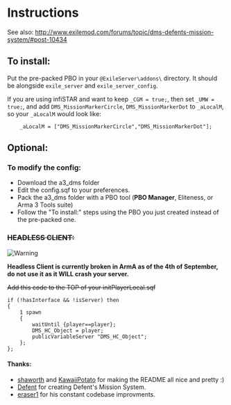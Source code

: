 # Instructions
See also: http://www.exilemod.com/forums/topic/dms-defents-mission-system/#post-10434 

## To install:
Put the pre-packed PBO in your ```@ExileServer\addons\``` directory. It should be alongside ```exile_server``` and ```exile_server_config```.

If you are using infiSTAR and want to keep ```_CGM = true;```, then set ```_UMW = true;```, and add ```DMS_MissionMarkerCircle```, ```DMS_MissionMarkerDot``` to ```_aLocalM```,
so your ```_aLocalM``` would look like:

```
    _aLocalM = ["DMS_MissionMarkerCircle","DMS_MissionMarkerDot"];
```


## Optional:


### To modify the config:
* Download the a3_dms folder
* Edit the config.sqf to your preferences.
* Pack the a3_dms folder with a PBO tool (**PBO Manager**, Eliteness, or Arma 3 Tools suite)
* Follow the "To install:" steps using the PBO you just created instead of the pre-packed one.


### ~~HEADLESS CLIENT:~~
![Warning](https://upload.wikimedia.org/wikipedia/commons/thumb/d/dd/Achtung.svg/200px-Achtung.svg.png)

**Headless Client is currently broken in ArmA as of the 4th of September, do not use it as it WILL crash your server.**

~~Add this code to the TOP of your initPlayerLocal.sqf~~ 

```
if (!hasInterface && !isServer) then
{
	1 spawn
	{
		waitUntil {player==player};
		DMS_HC_Object = player;
		publicVariableServer "DMS_HC_Object";
	};
};
```
#### Thanks:
- [shaworth](https://github.com/shaworth) and [KawaiiPotato](https://github.com/KawaiiPotato) for making the README all nice and pretty :)
- [Defent](https://github.com/Defent) for creating Defent's Mission System.
- [eraser1](https://github.com/eraser1) for his constant codebase improvments.
